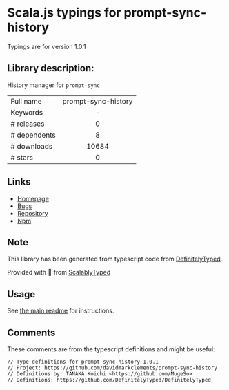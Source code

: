 
# Scala.js typings for prompt-sync-history

Typings are for version 1.0.1

## Library description:
History manager for `prompt-sync`

|                    |                 |
| ------------------ | :-------------: |
| Full name          | prompt-sync-history |
| Keywords           | - |
| # releases         | 0 |
| # dependents       | 8 |
| # downloads        | 10684 |
| # stars            | 0 |

## Links
- [Homepage](https://github.com/davidmarkclements/prompt-sync-history#readme)
- [Bugs](https://github.com/davidmarkclements/prompt-sync-history/issues)
- [Repository](https://github.com/davidmarkclements/prompt-sync-history)
- [Npm](https://www.npmjs.com/package/prompt-sync-history)
    


## Note
This library has been generated from typescript code from [DefinitelyTyped](https://definitelytyped.org).

Provided with :purple_heart: from [ScalablyTyped](https://github.com/oyvindberg/ScalablyTyped)

## Usage
See [the main readme](../../readme.md) for instructions.

## Comments

These comments are from the typescript definitions and might be useful:
```
// Type definitions for prompt-sync-history 1.0.1
// Project: https://github.com/davidmarkclements/prompt-sync-history
// Definitions by: TANAKA Koichi <https://github.com/MugeSo>
// Definitions: https://github.com/DefinitelyTyped/DefinitelyTyped

```

